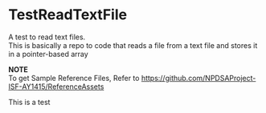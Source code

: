 # TestReadTextFile
A test to read text files.  
This is basically a repo to code that reads a file from a text file and stores it in a pointer-based array


**NOTE**  
To get Sample Reference Files, Refer to https://github.com/NPDSAProject-ISF-AY1415/ReferenceAssets


This is a test
